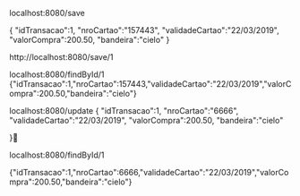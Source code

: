 localhost:8080/save

{
      "idTransacao":1,
      "nroCartao":"157443",
      "validadeCartao":"22/03/2019",
      "valorCompra":200.50,
      "bandeira":"cielo"
}

http://localhost:8080/save/1

localhost:8080/findById/1
{"idTransacao":1,"nroCartao":157443,"validadeCartao":"22/03/2019","valorCompra":200.50,"bandeira":"cielo"}

localhost:8080/update
{
      "idTransacao":1,
      "nroCartao":"6666",
      "validadeCartao":"22/03/2019",
      "valorCompra":200.50,
      "bandeira":"cielo"


}


localhost:8080/findById/1

{"idTransacao":1,"nroCartao":6666,"validadeCartao":"22/03/2019","valorCompra":200.50,"bandeira":"cielo"}
